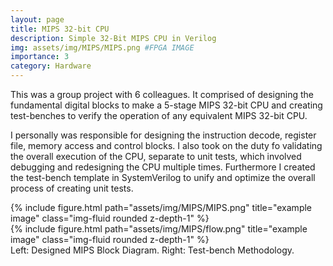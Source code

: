 ```yaml
---
layout: page
title: MIPS 32-bit CPU
description: Simple 32-Bit MIPS CPU in Verilog
img: assets/img/MIPS/MIPS.png #FPGA IMAGE
importance: 3
category: Hardware
---
```


This was a group project with 6 colleagues. It comprised of designing the fundamental digital blocks to make a 5-stage MIPS 32-bit CPU and creating test-benches to verify the operation of any equivalent MIPS 32-bit CPU.

I personally was responsible for designing the instruction decode, register file, memory access and control blocks. I also took on the duty fo validating the overall execution of the CPU, separate to unit tests, which involved debugging and redesigning the CPU multiple times. Furthermore I created the test-bench template in SystemVerilog to unify and optimize the overall process of creating unit tests.

<div class="row justify-content-sm-center">
    <div class="col-sm-7 mt-3 mt-md-0">
        {% include figure.html path="assets/img/MIPS/MIPS.png" title="example image" class="img-fluid rounded z-depth-1" %} 
    </div>
    <div class="col-sm-5 mt-3 mt-md-0">
        {% include figure.html path="assets/img/MIPS/flow.png" title="example image" class="img-fluid rounded z-depth-1" %}
    </div>
</div>

<div class="caption">
    Left: Designed MIPS Block Diagram. Right: Test-bench Methodology.
</div>
